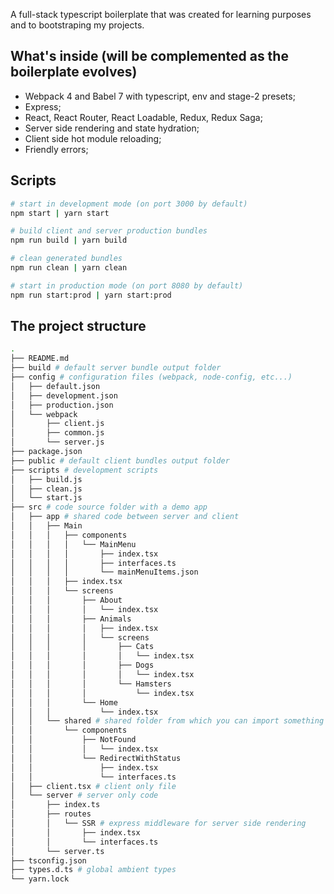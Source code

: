 A full-stack typescript boilerplate that was created for learning purposes and to bootstraping my projects.

## What's inside (will be complemented as the boilerplate evolves)

* Webpack 4 and Babel 7 with typescript, env and stage-2 presets;
* Express;
* React, React Router, React Loadable, Redux, Redux Saga;
* Server side rendering and state hydration;
* Client side hot module reloading;
* Friendly errors;

## Scripts

```sh
# start in development mode (on port 3000 by default)
npm start | yarn start

# build client and server production bundles
npm run build | yarn build

# clean generated bundles
npm run clean | yarn clean

# start in production mode (on port 8080 by default)
npm run start:prod | yarn start:prod
```

## The project structure

```sh
.
├── README.md
├── build # default server bundle output folder
├── config # configuration files (webpack, node-config, etc...)
│   ├── default.json
│   ├── development.json
│   ├── production.json
│   └── webpack
│       ├── client.js
│       ├── common.js
│       └── server.js
├── package.json
├── public # default client bundles output folder
├── scripts # development scripts
│   ├── build.js
│   ├── clean.js
│   └── start.js
├── src # code source folder with a demo app
│   ├── app # shared code between server and client
│   │   ├── Main
│   │   │   ├── components
│   │   │   │   └── MainMenu
│   │   │   │       ├── index.tsx
│   │   │   │       ├── interfaces.ts
│   │   │   │       └── mainMenuItems.json
│   │   │   ├── index.tsx
│   │   │   └── screens
│   │   │       ├── About
│   │   │       │   └── index.tsx
│   │   │       ├── Animals
│   │   │       │   ├── index.tsx
│   │   │       │   └── screens
│   │   │       │       ├── Cats
│   │   │       │       │   └── index.tsx
│   │   │       │       ├── Dogs
│   │   │       │       │   └── index.tsx
│   │   │       │       └── Hamsters
│   │   │       │           └── index.tsx
│   │   │       └── Home
│   │   │           └── index.tsx
│   │   └── shared # shared folder from which you can import something as a global module: `import NotFound from "components/NotFound"`
│   │       └── components
│   │           ├── NotFound
│   │           │   └── index.tsx
│   │           └── RedirectWithStatus
│   │               ├── index.tsx
│   │               └── interfaces.ts
│   ├── client.tsx # client only file
│   └── server # server only code
│       ├── index.ts
│       ├── routes
│       │   └── SSR # express middleware for server side rendering
│       │       ├── index.tsx
│       │       └── interfaces.ts
│       └── server.ts
├── tsconfig.json
├── types.d.ts # global ambient types
└── yarn.lock
```
